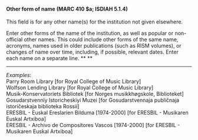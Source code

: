 #### **Other form of name (MARC 410 $a; ISDIAH 5.1.4)**

This field is for any other name(s) for the institution not given elsewhere.

Enter other forms of the name of the institution, as well as popular or non-official other names. This could include other forms of the same name, acronyms, names used in older publications (such as RISM volumes), or changes of name over time, including, if possible, relevant dates. Enter each name on a separate line.  ** **

** **

_Examples_:  
Parry Room Library [for Royal College of Music Library]  
Wolfson Lending Library [for Royal College of Music Library]  
Musik-Konservatoriets Bibliotek [for Norges musikkhøgskole, Biblioteket]  
Gosudarstvennïy Istoricheskïyi Muzei [for Gosudarstvennaja publičnaja istoričeskaja biblioteka Rossii]  
ERESBIL - Euskal Ereslarien Bilduma [1974-2000] [for ERESBIL - Musikaren Euskal Artxiboa]  
ERESBIL - Archivo de Compositores Vascos [1974-2000] [for ERESBIL - Musikaren Euskal Artxiboa]